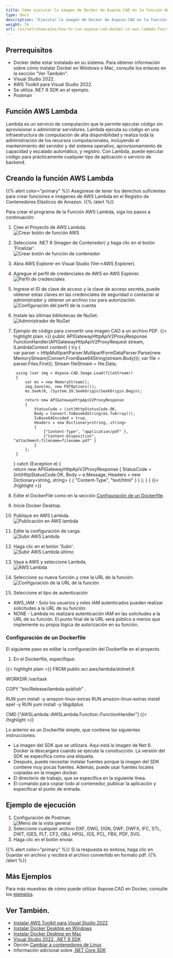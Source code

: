 ```yaml
---
title: Cómo ejecutar la imagen de Docker de Aspose.CAD en la función AWS Lambda
type: docs
description: "Ejecutar la imagen de Docker de Aspose.CAD en la función AWS Lambda."
weight: 74
url: /es/net/showcases/how-to-run-aspose-cad-docker-in-aws-lambda-function/
---
```


## Prerrequisitos
- Docker debe estar instalado en su sistema. Para obtener información sobre cómo instalar Docker en Windows o Mac, consulte los enlaces en la sección "Ver También".
- Visual Studio 2022.
- AWS Toolkit para Visual Studio 2022.
- Se utiliza .NET 6 SDK en el ejemplo.
- Postman

## Función AWS Lambda

Lambda es un servicio de computación que le permite ejecutar código sin aprovisionar o administrar servidores. Lambda ejecuta su código en una infraestructura de computación de alta disponibilidad y realiza toda la administración de los recursos computacionales, incluyendo el mantenimiento del servidor y del sistema operativo, aprovisionamiento de capacidad y escalado automático, y registro. Con Lambda, puede ejecutar código para prácticamente cualquier tipo de aplicación o servicio de backend.

## Creando la función AWS Lambda

{{% alert color="primary" %}} 
Asegúrese de tener los derechos suficientes para crear funciones e imágenes de AWS Lambda en el Registro de Contenedores Elásticos de Amazon.
{{% /alert %}}

Para crear el programa de la Función AWS Lambda, siga los pasos a continuación:
1. Cree el Proyecto de AWS Lambda.<br>
![Crear botón de función AWS](/cad/_assets/showcases/aws/create-project.png)<br>
1. Seleccione .NET 6 (Imagen de Contenedor) y haga clic en el botón 'Finalizar'.<br>
![Crear botón de función de contenedor](/cad/_assets/showcases/aws/create-container.png)<br>
1. Abra AWS Explorer en Visual Studio (Ver->AWS Explorer).
1. Agregue el perfil de credenciales de AWS en AWS Explorer.<br>
![Perfil de credenciales](/cad/_assets/showcases/aws/add-aws-credentials-profile.png)<br>
1. Ingrese el ID de clave de acceso y la clave de acceso secreta, puede obtener estas claves en las credenciales de seguridad o contactar al administrador y obtener un archivo csv para autorización.<br>
![Configuración del perfil de la cuenta](/cad/_assets/showcases/aws/account-profile.png)<br>
1. Instale las últimas bibliotecas de NuGet.<br>
![Administrador de NuGet](/cad/_assets/showcases/aws/nuget-manager.png)<br>
1. Ejemplo de código para convertir una imagen CAD a un archivo PDF.
{{< highlight plain >}}
public APIGatewayHttpApiV2ProxyResponse FunctionHandler(APIGatewayHttpApiV2ProxyRequest stream, ILambdaContext context)
{
    try
    {            
        var parser = HttpMultipartParser.MultipartFormDataParser.Parse(new MemoryStream(Convert.FromBase64String(stream.Body)));
        var file = parser.Files.First();
        Stream fileStream = file.Data;

        using (var img = Aspose.CAD.Image.Load(fileStream))
        {
            var ms = new MemoryStream();
            img.Save(ms, new PdfOptions());
            ms.Seek(0, (System.IO.SeekOrigin)SeekOrigin.Begin);
          
            return new APIGatewayHttpApiV2ProxyResponse
            {
                StatusCode = (int)HttpStatusCode.OK,
                Body = Convert.ToBase64String(ms.ToArray()),
                IsBase64Encoded = true,
                Headers = new Dictionary<string, string>
                {
                    {"Content-Type", "application/pdf" },
                    {"Content-Disposition", "attachment;filename=filename.pdf" }
                }
            };
        }
    }
    catch (Exception e)
    {           
        return new APIGatewayHttpApiV2ProxyResponse
        {
            StatusCode = (int)HttpStatusCode.OK,
            Body = e.Message,
            Headers = new Dictionary<string, string>
            {
                {
                    "Content-Type", "text/html"
                }
            }
        };
    }
}
{{< /highlight >}}
1. Edite el DockerFile como en la sección <a href="#configuring-a-dockerfile">Configuración de un Dockerfile</a>.
1. Inicie Docker Desktop.
1. Publique en AWS Lambda.<br>
![Publicación en AWS lambda](/cad/_assets/showcases/aws/publish-aws.png)<br>
1. Edite la configuración de carga.<br>
![Subir AWS Lambda](/cad/_assets/showcases/aws/upload-aws-lambda.png)<br>
1. Haga clic en el botón 'Subir'.<br>
![Subir AWS Lambda último](/cad/_assets/showcases/aws/upload-aws-lambda-finish.png)<br>
1. Vaya a AWS y seleccione Lambda.<br>
![AWS Lambda](/cad/_assets/showcases/aws/select-aws-lambda.png)<br>
1. Seleccione su nueva función y cree la URL de la función.<br>
![Configuración de la URL de la función](/cad/_assets/showcases/aws/create-function-url.png)<br>
1. Seleccione el tipo de autenticación
- AWS_IAM - Solo los usuarios y roles IAM autenticados pueden realizar solicitudes a la URL de su función.
- NONE - Lambda no realizará autenticación IAM en las solicitudes a la URL de su función. El punto final de la URL será público a menos que implemente su propia lógica de autorización en su función.

### Configuración de un Dockerfile

 El siguiente paso es editar la configuración del Dockerfile en el proyecto.

1. En el Dockerfile, especifique:

{{< highlight plain >}}
FROM public.ecr.aws/lambda/dotnet:6

WORKDIR /var/task

COPY "bin/Release/lambda-publish"  .

RUN yum install -y amazon-linux-extras 
RUN amazon-linux-extras install epel -y
RUN yum install -y libgdiplus  

CMD ["AWSLambda::AWSLambda.Function::FunctionHandler"]
{{< /highlight >}}

 Lo anterior es un Dockerfile simple, que contiene las siguientes instrucciones:

- La imagen del SDK que se utilizará. Aquí está la imagen de Net 6. Docker la descargará cuando se ejecute la construcción. La versión del SDK se especifica como una etiqueta.
- Después, puede necesitar instalar fuentes porque la imagen del SDK contiene muy pocas fuentes. Además, puede usar fuentes locales copiadas en la imagen docker.
- El directorio de trabajo, que se especifica en la siguiente línea.
- El comando para copiar todo al contenedor, publicar la aplicación y especificar el punto de entrada.

## Ejemplo de ejecución

1. Configuración de Postman.<br>
![Menú de la vista general](/cad/_assets/showcases/aws/postman-settings.png)<br>
1. Seleccione cualquier archivo DXF, DWG, DGN, DWF, DWFX, IFC, STL, DWT, IGES, PLT, CF2, OBJ, HPGL, IGS, PCL, FBX, PDF, SVG.
1. Haga clic en el botón enviar.

{{% alert color="primary" %}} 
Si la respuesta es exitosa, haga clic en Guardar en archivo y recibirá el archivo convertido en formato pdf.
{{% /alert %}}

## Más Ejemplos

Para más muestras de cómo puede utilizar Aspose.CAD en Docker, consulte los [ejemplos](https://github.com/aspose-cad/Aspose.CAD-Documentation).


## Ver También.

- [Instalar AWS Toolkit para Visual Studio 2022](https://marketplace.visualstudio.com/items?itemName=AmazonWebServices.AWSToolkitforVisualStudio2022)
- [Instalar Docker Desktop en Windows](https://docs.docker.com/docker-for-windows/install/)
- [Instalar Docker Desktop en Mac](https://docs.docker.com/docker-for-mac/install/)
- [Visual Studio 2022, .NET 6 SDK](https://docs.microsoft.com/en-us/dotnet/core/install/windows?tabs=net60#dependencies)
- Opción [Cambiar a contenedores de Linux](https://docs.docker.com/docker-for-windows/#switch-between-windows-and-linux-containers)
- Información adicional sobre [.NET Core SDK](https://hub.docker.com/_/microsoft-dotnet-sdk)

